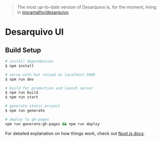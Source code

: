 > The most up-to-date version of Desarquivo is, for the moment, living in [msramalho/desarquivo](https://github.com/msramalho/desarquivo)

# Desarquivo UI

## Build Setup

```bash
# install dependencies
$ npm install

# serve with hot reload at localhost:3000
$ npm run dev

# build for production and launch server
$ npm run build
$ npm run start

# generate static project
$ npm run generate

# deploy to gh-pages
npm run generate:gh-pages && npm run deploy
```

For detailed explanation on how things work, check out [Nuxt.js docs](https://nuxtjs.org).

